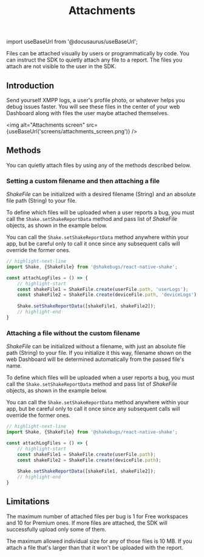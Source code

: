 ﻿---
id: attachments
title: Attachments
---
import useBaseUrl from '@docusaurus/useBaseUrl';

Files can be attached visually by users or programmatically by code.
You can instruct the SDK to quietly attach any file to a report.
The files you attach are not visible to the user in the SDK.

## Introduction

Send yourself XMPP logs, a user's profile photo, or whatever helps you debug issues faster.
You will see these files in the center of your web Dashboard along with files the user maybe attached themselves.

<img
  alt="Attachments screen"
  src={useBaseUrl('screens/attachments_screen.png')}
/>

## Methods

You can quietly attach files by using any of the methods described below.

### Setting a custom filename and then attaching a file

*ShakeFile* can be initialized with a desired filename (String) and an absolute file path (String) to your file.

To define which files will be uploaded when a user reports a bug, you must call the `Shake.setShakeReportData` method and pass list of *ShakeFile* objects, as shown in the example below.

You can call the `Shake.setShakeReportData` method anywhere within your app, but be careful only to call it once since any subsequent calls will override the former ones.

```javascript title="App.js"
// highlight-next-line
import Shake, {ShakeFile} from '@shakebugs/react-native-shake';

const attachLogFiles = () => {
    // highlight-start
    const shakeFile1 = ShakeFile.create(userFile.path, 'userLogs');
    const shakeFile2 = ShakeFile.create(deviceFile.path, 'deviceLogs');
    
    Shake.setShakeReportData([shakeFile1, shakeFile2]);
    // highlight-end
}
```

### Attaching a file without the custom filename

*ShakeFile* can be initialized without a filename, with just an absolute file path (String) to your file.
If you initialize it this way, filename shown on the web Dashboard will be determined automatically from the passed file's name.

To define which files will be uploaded when a user reports a bug, you must call the `Shake.setShakeReportData` method and pass list of *ShakeFile* objects, as shown in the example below.

You can call the `Shake.setShakeReportData` method anywhere within your app, but be careful only to call it once since any subsequent calls will override the former ones.

```javascript title="App.js"
// highlight-next-line
import Shake, {ShakeFile} from '@shakebugs/react-native-shake';

const attachLogFiles = () => {
    // highlight-start
    const shakeFile1 = ShakeFile.create(userFile.path);
    const shakeFile2 = ShakeFile.create(deviceFile.path);
    
    Shake.setShakeReportData([shakeFile1, shakeFile2]);
    // highlight-end
}
```

## Limitations

The maximum number of attached files per bug is 1 for Free workspaces and 10 for Premium ones.
If more files are attached, the SDK will successfully upload only some of them.

The maximum allowed individual size for any of those files is 10 MB.
If you attach a file that's larger than that it won't be uploaded with the report.

